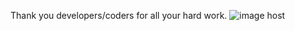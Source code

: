 Thank you developers/coders for all your hard work.
<img src="http://n.sinaimg.cn/sinacn20117/96/w2048h2048/20190526/a8e5-hxntqyy9281030.jpg" alt="image host"/></a>
